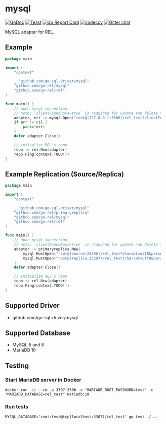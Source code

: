 # mysql

[![GoDoc](https://godoc.org/github.com/go-rel/mysql?status.svg)](https://pkg.go.dev/github.com/go-rel/mysql)
[![Tesst](https://github.com/go-rel/mysql/actions/workflows/test.yml/badge.svg?branch=main)](https://github.com/go-rel/mysql/actions/workflows/test.yml)
[![Go Report Card](https://goreportcard.com/badge/github.com/go-rel/mysql)](https://goreportcard.com/report/github.com/go-rel/mysql)
[![codecov](https://codecov.io/gh/go-rel/mysql/branch/main/graph/badge.svg?token=56qOCsVPJF)](https://codecov.io/gh/go-rel/mysql)
[![Gitter chat](https://badges.gitter.im/go-rel/rel.png)](https://gitter.im/go-rel/rel)

MySQL adapter for REL.

## Example

```go
package main

import (
	"context"

	_ "github.com/go-sql-driver/mysql"
	"github.com/go-rel/mysql"
	"github.com/go-rel/rel"
)

func main() {
	// open mysql connection.
	// note: `clientFoundRows=true` is required for update and delete to works correctly.
	adapter, err := mysql.Open("root@(127.0.0.1:3306)/rel_test?clientFoundRows=true&charset=utf8&parseTime=True&loc=Local")
	if err != nil {
		panic(err)
	}
	defer adapter.Close()

	// initialize REL's repo.
	repo := rel.New(adapter)
	repo.Ping(context.TODO())
}
```

## Example Replication (Source/Replica)

```go
package main

import (
	"context"

	_ "github.com/go-sql-driver/mysql"
	"github.com/go-rel/primaryreplica"
	"github.com/go-rel/mysql"
	"github.com/go-rel/rel"
)

func main() {
	// open mysql connection.
	// note: `clientFoundRows=true` is required for update and delete to works correctly.
	adapter := primaryreplica.New(
		mysql.MustOpen("root@(source:23306)/rel_test?charset=utf8&parseTime=True&loc=Local"),
		mysql.MustOpen("root@(replica:23307)/rel_test?charset=utf8&parseTime=True&loc=Local"),
	)
	defer adapter.Close()

	// initialize REL's repo.
	repo := rel.New(adapter)
	repo.Ping(context.TODO())
}
```

## Supported Driver

- github.com/go-sql-driver/mysql

## Supported Database

- MySQL 5 and 8
- MariaDB 10

## Testing

### Start MariaDB server in Docker

```console
docker run -it --rm -p 3307:3306 -e "MARIADB_ROOT_PASSWORD=test" -e "MARIADB_DATABASE=rel_test" mariadb:10
```

### Run tests

```console
MYSQL_DATABASE="root:test@tcp(localhost:3307)/rel_test" go test ./...
```
